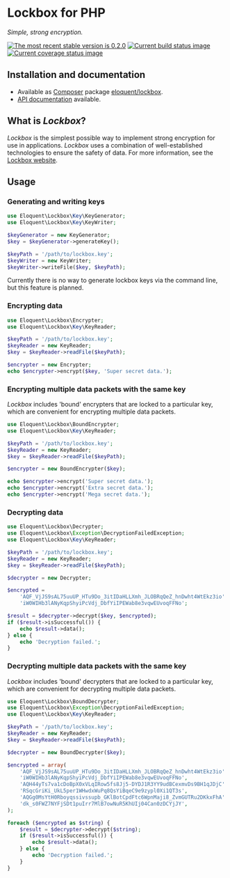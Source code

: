 # Lockbox for PHP

*Simple, strong encryption.*

[![The most recent stable version is 0.2.0][version-image]][Semantic versioning]
[![Current build status image][build-image]][Current build status]
[![Current coverage status image][coverage-image]][Current coverage status]

## Installation and documentation

* Available as [Composer] package [eloquent/lockbox].
* [API documentation] available.

## What is *Lockbox*?

*Lockbox* is the simplest possible way to implement strong encryption for use in
applications. *Lockbox* uses a combination of well-established technologies to
ensure the safety of data. For more information, see the [Lockbox website].

## Usage

### Generating and writing keys

```php
use Eloquent\Lockbox\Key\KeyGenerator;
use Eloquent\Lockbox\Key\KeyWriter;

$keyGenerator = new KeyGenerator;
$key = $keyGenerator->generateKey();

$keyPath = '/path/to/lockbox.key';
$keyWriter = new KeyWriter;
$keyWriter->writeFile($key, $keyPath);
```

Currently there is no way to generate lockbox keys via the command line, but
this feature is planned.

### Encrypting data

```php
use Eloquent\Lockbox\Encrypter;
use Eloquent\Lockbox\Key\KeyReader;

$keyPath = '/path/to/lockbox.key';
$keyReader = new KeyReader;
$key = $keyReader->readFile($keyPath);

$encrypter = new Encrypter;
echo $encrypter->encrypt($key, 'Super secret data.');
```

### Encrypting multiple data packets with the same key

*Lockbox* includes 'bound' encrypters that are locked to a particular key, which
are convenient for encrypting multiple data packets.

```php
use Eloquent\Lockbox\BoundEncrypter;
use Eloquent\Lockbox\Key\KeyReader;

$keyPath = '/path/to/lockbox.key';
$keyReader = new KeyReader;
$key = $keyReader->readFile($keyPath);

$encrypter = new BoundEncrypter($key);

echo $encrypter->encrypt('Super secret data.');
echo $encrypter->encrypt('Extra secret data.');
echo $encrypter->encrypt('Mega secret data.');
```

### Decrypting data

```php
use Eloquent\Lockbox\Decrypter;
use Eloquent\Lockbox\Exception\DecryptionFailedException;
use Eloquent\Lockbox\Key\KeyReader;

$keyPath = '/path/to/lockbox.key';
$keyReader = new KeyReader;
$key = $keyReader->readFile($keyPath);

$decrypter = new Decrypter;

$encrypted =
    'AQF_VjJS9sAL75uuUP_HTu9Do_3itIDaHLLXmh_JLOBRqQeZ_hnDwht4WtEkz3io' .
    'iW0WIHb3lANyKqpShyiPcVdj_DbfYiIPEWab8e3vqwEUvoqFFNo';

$result = $decrypter->decrypt($key, $encrypted);
if ($result->isSuccessful()) {
    echo $result->data();
} else {
    echo 'Decryption failed.';
}
```

### Decrypting multiple data packets with the same key

*Lockbox* includes 'bound' decrypters that are locked to a particular key, which
are convenient for decrypting multiple data packets.

```php
use Eloquent\Lockbox\BoundDecrypter;
use Eloquent\Lockbox\Exception\DecryptionFailedException;
use Eloquent\Lockbox\Key\KeyReader;

$keyPath = '/path/to/lockbox.key';
$keyReader = new KeyReader;
$key = $keyReader->readFile($keyPath);

$decrypter = new BoundDecrypter($key);

$encrypted = array(
    'AQF_VjJS9sAL75uuUP_HTu9Do_3itIDaHLLXmh_JLOBRqQeZ_hnDwht4WtEkz3io' .
    'iW0WIHb3lANyKqpShyiPcVdj_DbfYiIPEWab8e3vqwEUvoqFFNo',
    'AQH44yTs7va1cDoBpX0xVLqIRow5fs8Jj5-DYDJ1R3YY9udBCexmvDs9BH1qJDjC' .
    'RSqcGriKi_UkL5per1WHwdxWuPq8QsYiBqeC9e9zypl0Xi1QT3s',
    'AQGg0MsYtH0Rboyqssivssupb_GKlBotCpdFtc6WpnMaji8_ZvmGUTRu2DKkxFhA' .
    'dk_s0FWZ7NYFjSDt1puIrr7MlB7owNuR5KhUIj04Can0zDCYjJY',
);

foreach ($encrypted as $string) {
    $result = $decrypter->decrypt($string);
    if ($result->isSuccessful()) {
        echo $result->data();
    } else {
        echo 'Decryption failed.';
    }
}
```

<!-- References -->

[Lockbox website]: http://lqnt.co/lockbox

[API documentation]: http://lqnt.co/lockbox-php/artifacts/documentation/api/
[Composer]: http://getcomposer.org/
[build-image]: http://img.shields.io/travis/eloquent/lockbox-php/develop.svg "Current build status for the develop branch"
[Current build status]: https://travis-ci.org/eloquent/lockbox-php
[coverage-image]: http://img.shields.io/coveralls/eloquent/lockbox-php/develop.svg "Current test coverage for the develop branch"
[Current coverage status]: https://coveralls.io/r/eloquent/lockbox-php
[eloquent/lockbox]: https://packagist.org/packages/eloquent/lockbox
[Semantic versioning]: http://semver.org/
[version-image]: http://img.shields.io/:semver-0.2.0-yellow.svg "This project uses semantic versioning"
